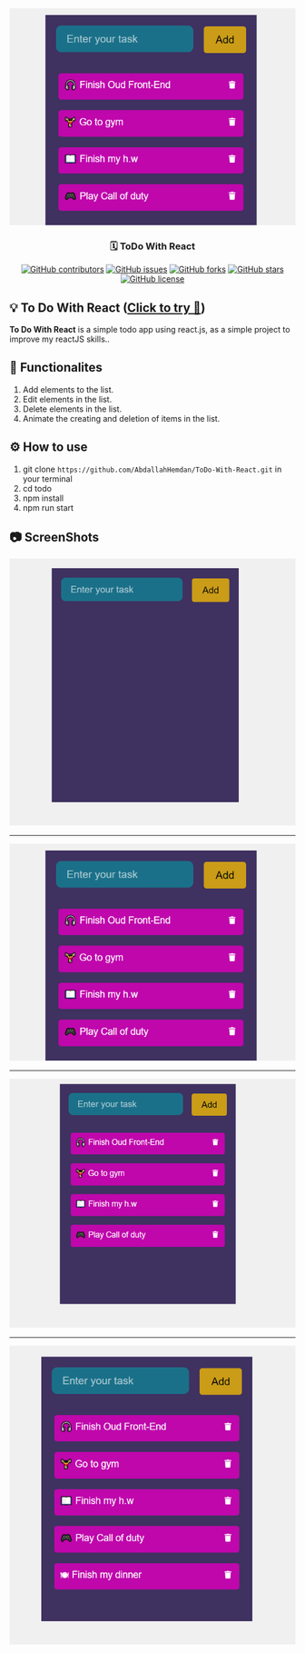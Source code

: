 <p align="center">
  <a href="" rel="noopener">
 <img  src="https://github.com/AbdallahHemdan/ToDo-With-React/blob/master/screenshots/3.png" alt="ToDo logo"></a>
</p>

<h3 align="center">🗓 ToDo With React</h3>
<div align="center">

[![GitHub contributors](https://img.shields.io/github/contributors/AbdallahHemdan/ToDo-With-React)](https://github.com/AbdallahHemdan/ToDo-With-React/contributors)
[![GitHub issues](https://img.shields.io/github/issues/AbdallahHemdan/ToDo-With-React)](https://github.com/AbdallahHemdan/ToDo-With-React/issues)
[![GitHub forks](https://img.shields.io/github/forks/AbdallahHemdan/ToDo-With-React)](https://github.com/AbdallahHemdan/ToDo-With-React/network)
[![GitHub stars](https://img.shields.io/github/stars/AbdallahHemdan/ToDo-With-React)](https://github.com/AbdallahHemdan/ToDo-With-React/stargazers)
[![GitHub license](https://img.shields.io/github/license/AbdallahHemdan/ToDo-With-React)](https://github.com/AbdallahHemdan/ToDo-With-React/blob/master/LICENSE)

</div>


## 💡 To Do With React ([Click to try 🚀](https://abdallahhemdan.github.io/ToDo-With-React/))


**To Do With React** is a simple todo app using react.js, as a simple project to improve my reactJS skills..

## 👀 Functionalites


1. Add elements to the list.
2. Edit elements in the list.
3. Delete elements in the list.
4. Animate the creating and deletion of items in the list.

## ⚙ How to use


1. git clone ```https://github.com/AbdallahHemdan/ToDo-With-React.git``` in your terminal
2. cd todo
3. npm install
4. npm run start

## 📷 ScreenShots 

<div align="center">
  
<img src="https://github.com/AbdallahHemdan/ToDo-With-React/blob/master/screenshots/5.png">
<hr>
<img src="https://github.com/AbdallahHemdan/ToDo-With-React/blob/master/screenshots/3.png">
<hr>
<img src="https://github.com/AbdallahHemdan/ToDo-With-React/blob/master/screenshots/4.png">
<hr>
<img src="https://github.com/AbdallahHemdan/ToDo-With-React/blob/master/screenshots/6.png">

</div>
